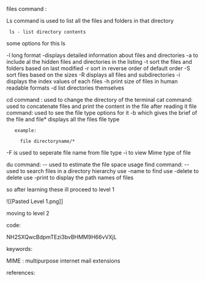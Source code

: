  files command :

  Ls command is used to list all the files and folders in that directory 

```
 ls - list directory contents
```

some options for this ls

-l     long format -displays detailed information about files and directories
-a     to include al the hidden files and directories in the listing
-t      sort the files and folders based on last modified
-r      sort in reverse order of default order
-S      sort files based on the sizes
-R     displays all files and subdirectories
-i      displays the index values of each files
-h      print size of files in human readable formats
-d      list directories themselves

cd command :
     used to change the directory of the terminal
 cat command:
      used to concatenate files and print the content in the file after reading it
  file command:
      used to see the file type options for it -b which gives the brief of the file and file* displays all the files file type

	   example:

```
     file directoryname/*
```
 -F  is used to seperate file name from file type
 -i to view Mime type of file

du command:
       -- used to estimate the file space usage
find command:
         --used to search files in a directory hierarchy
         use -name to find 
         use -delete to delete
         use -print to display the path names of files

so after learning these ill proceed to level 1

![[Pasted Level 1.png]]

moving to level 2

code:

NH2SXQwcBdpmTEzi3bvBHMM9H66vVXjL

keywords:

MIME : multipurpose internet mail extensions

references:


